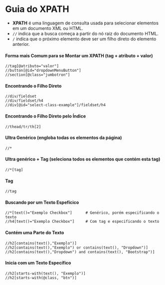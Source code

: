 # Guia do XPATH

- **XPATH** é uma linguagem de consulta usada para selecionar elementos em um documento XML ou HTML.
- ``//`` indica que a busca começa a partir do nó raiz do documento HTML.
- ``/`` indica que o próximo elemento deve ser um filho direto do elemento anterior.

#### Forma mais Comum para se Montar um XPATH (tag + atributo + valor)
```
//tag[@atributo="valor"]
//button[@id="dropdownMenuButton"]  
//section[@class="jumbotron"]       
```

#### Encontrando o Filho Direto
```
//div/fieldset
//div/fieldset/h4
//div[@id="select-class-example"]/fieldset/h4
```

#### Encontrando o Filho Direto pelo Índice
```
//thead/tr/th[2]
```

#### Ultra Genérico (engloba todas os elementos da página)
```
//* 
```

#### Ultra genérico + Tag (seleciona todos os elementos que contém esta tag)
```
//*[tag]
```

#### Tag
```
//tag
```

#### Buscando por um Texto Espefícico
```
//*[text()="Exemplo Checkbox"]      # Genérico, porém especificando o texto
//h4[text()="Exemplo Checkbox"]     # Com tag e especificando o texto
```

#### Contém uma Parte do Texto
```
//h2[contains(text(),"Exemplo")] 
//h2[contains(text(),"Exemplo") or contains(text(), "Dropdown")]
//h2[contains(text(),"Dropdown") and contains(text(), "Bootstrap")]
```

#### Inicia com um Texto Específico
```
//h2[starts-with(text(), "Exemplo")]
//h2[starts-with(@class, "btn")]
```